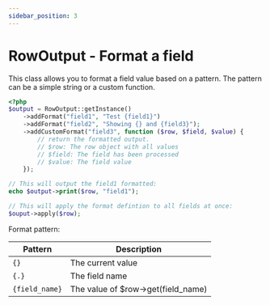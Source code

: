 ```yaml
---
sidebar_position: 3
---
```


# RowOutput - Format a field

This class allows you to format a field value based on a pattern. 
The pattern can be a simple string or a custom function.

```php
<?php
$output = RowOutput::getInstance()
    ->addFormat("field1", "Test {field1}")
    ->addFormat("field2", "Showing {} and {field3}");
    ->addCustomFormat("field3", function ($row, $field, $value) {
        // return the formatted output.
        // $row: The row object with all values
        // $field: The field has been processed
        // $value: The field value
    });

// This will output the field1 formatted:
echo $output->print($row, "field1");

// This will apply the format defintion to all fields at once:
$ouput->apply($row);
```

Format pattern:

| Pattern        | Description                        |
|----------------|------------------------------------|
| `{}`           | The current value                  |
| `{.}`          | The field name                     |
| `{field_name}` | The value of $row->get(field_name) |


